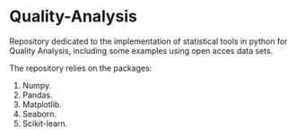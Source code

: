 # Quality-Analysis

Repository dedicated to the implementation of statistical tools in python for Quality Analysis, including some examples using open acces data sets.

The repository relies on the packages: 

 1) Numpy.
 2) Pandas.
 3) Matplotlib.
 4) Seaborn.
 5) Scikit-learn.

